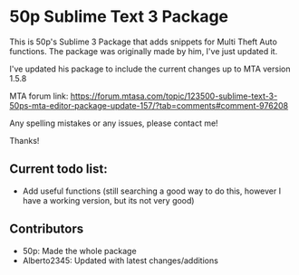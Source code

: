 # 50p Sublime Text 3 Package

This is 50p's Sublime 3 Package that adds snippets for Multi Theft Auto functions. The package was originally made by him, I've just updated it.

I've updated his package to include the current changes up to MTA version 1.5.8

MTA forum link: https://forum.mtasa.com/topic/123500-sublime-text-3-50ps-mta-editor-package-update-157/?tab=comments#comment-976208

Any spelling mistakes or any issues, please contact me!

Thanks!

## Current todo list:
 - Add useful functions (still searching a good way to do this, however I have a working version, but its not very good)

## Contributors
 - 50p: Made the whole package
 - Alberto2345: Updated with latest changes/additions
